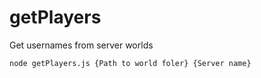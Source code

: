 # getPlayers

Get usernames from server worlds

`node getPlayers.js {Path to world foler} {Server name}`